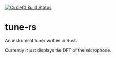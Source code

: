 [![CircleCI Build Status](https://img.shields.io/circleci/project/github/rnestler/tune-rs/master.svg)](https://circleci.com/gh/rnestler/tune-rs)
# tune-rs

An instrument tuner written in Rust.

Currently it just displays the DFT of the microphone.
